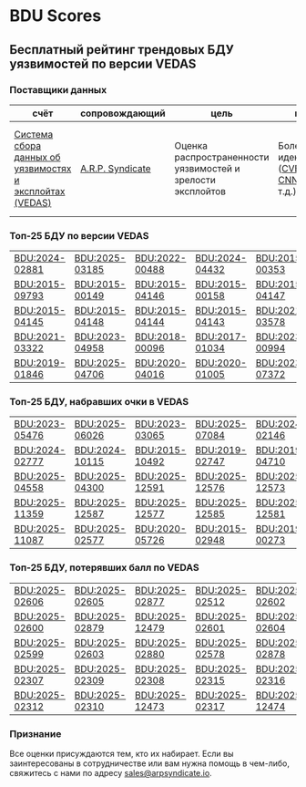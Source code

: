 
# BDU Scores
## Бесплатный рейтинг трендовых БДУ уязвимостей по версии VEDAS

### Поставщики данных
| счёт | cопровождающий | цель | покрытие | определение | частота |
| ----- | ---------- | ------- | -------- | ----------- | --------- |
| [Система сбора данных об уязвимостях и эксплойтах (VEDAS)](https://vedas.arpsyndicate.io) | [A.R.P. Syndicate](https://www.arpsyndicate.io) | Оценка распространенности уязвимостей и зрелости эксплойтов | Более 150 идентификаторов ([CVE](https://github.com/ARPSyndicate/cve-scores), [EUVD](https://github.com/ARPSyndicate/euvd-scores), [CNNVD](https://github.com/ARPSyndicate/cnnvd-scores), [BDU](https://github.com/ARPSyndicate/bdu-scores) и т.д.) | Аналитические данные с открытым исходным кодом (OSINT), полученные от [Exploit Observer](https://www.exploit.observer) | 12-16 часов |



<h3>Топ-25 БДУ по версии VEDAS</h3>

<table>
  <tr>
    <td><a href='https://vedas.arpsyndicate.io/?vuln=BDU:2024-02881'>BDU:2024-02881</a></td>
    <td><a href='https://vedas.arpsyndicate.io/?vuln=BDU:2025-03185'>BDU:2025-03185</a></td>
    <td><a href='https://vedas.arpsyndicate.io/?vuln=BDU:2022-00488'>BDU:2022-00488</a></td>
    <td><a href='https://vedas.arpsyndicate.io/?vuln=BDU:2024-04432'>BDU:2024-04432</a></td>
    <td><a href='https://vedas.arpsyndicate.io/?vuln=BDU:2015-00353'>BDU:2015-00353</a></td>
  </tr>
  <tr>
    <td><a href='https://vedas.arpsyndicate.io/?vuln=BDU:2015-09793'>BDU:2015-09793</a></td>
    <td><a href='https://vedas.arpsyndicate.io/?vuln=BDU:2015-00149'>BDU:2015-00149</a></td>
    <td><a href='https://vedas.arpsyndicate.io/?vuln=BDU:2015-04146'>BDU:2015-04146</a></td>
    <td><a href='https://vedas.arpsyndicate.io/?vuln=BDU:2015-00158'>BDU:2015-00158</a></td>
    <td><a href='https://vedas.arpsyndicate.io/?vuln=BDU:2015-04147'>BDU:2015-04147</a></td>
  </tr>
  <tr>
    <td><a href='https://vedas.arpsyndicate.io/?vuln=BDU:2015-04145'>BDU:2015-04145</a></td>
    <td><a href='https://vedas.arpsyndicate.io/?vuln=BDU:2015-04148'>BDU:2015-04148</a></td>
    <td><a href='https://vedas.arpsyndicate.io/?vuln=BDU:2015-04144'>BDU:2015-04144</a></td>
    <td><a href='https://vedas.arpsyndicate.io/?vuln=BDU:2015-04143'>BDU:2015-04143</a></td>
    <td><a href='https://vedas.arpsyndicate.io/?vuln=BDU:2021-03578'>BDU:2021-03578</a></td>
  </tr>
  <tr>
    <td><a href='https://vedas.arpsyndicate.io/?vuln=BDU:2021-03322'>BDU:2021-03322</a></td>
    <td><a href='https://vedas.arpsyndicate.io/?vuln=BDU:2023-04958'>BDU:2023-04958</a></td>
    <td><a href='https://vedas.arpsyndicate.io/?vuln=BDU:2018-00096'>BDU:2018-00096</a></td>
    <td><a href='https://vedas.arpsyndicate.io/?vuln=BDU:2017-01034'>BDU:2017-01034</a></td>
    <td><a href='https://vedas.arpsyndicate.io/?vuln=BDU:2023-00994'>BDU:2023-00994</a></td>
  </tr>
  <tr>
    <td><a href='https://vedas.arpsyndicate.io/?vuln=BDU:2019-01846'>BDU:2019-01846</a></td>
    <td><a href='https://vedas.arpsyndicate.io/?vuln=BDU:2025-04706'>BDU:2025-04706</a></td>
    <td><a href='https://vedas.arpsyndicate.io/?vuln=BDU:2020-04016'>BDU:2020-04016</a></td>
    <td><a href='https://vedas.arpsyndicate.io/?vuln=BDU:2020-01005'>BDU:2020-01005</a></td>
    <td><a href='https://vedas.arpsyndicate.io/?vuln=BDU:2023-07372'>BDU:2023-07372</a></td>
  </tr>
</table>


<h3>Топ-25 БДУ, набравших очки в VEDAS</h3>

<table>
  <tr>
    <td><a href='https://vedas.arpsyndicate.io/?vuln=BDU:2023-05476'>BDU:2023-05476</a></td>
    <td><a href='https://vedas.arpsyndicate.io/?vuln=BDU:2025-06026'>BDU:2025-06026</a></td>
    <td><a href='https://vedas.arpsyndicate.io/?vuln=BDU:2023-03065'>BDU:2023-03065</a></td>
    <td><a href='https://vedas.arpsyndicate.io/?vuln=BDU:2025-07084'>BDU:2025-07084</a></td>
    <td><a href='https://vedas.arpsyndicate.io/?vuln=BDU:2024-02146'>BDU:2024-02146</a></td>
  </tr>
  <tr>
    <td><a href='https://vedas.arpsyndicate.io/?vuln=BDU:2024-02777'>BDU:2024-02777</a></td>
    <td><a href='https://vedas.arpsyndicate.io/?vuln=BDU:2024-10115'>BDU:2024-10115</a></td>
    <td><a href='https://vedas.arpsyndicate.io/?vuln=BDU:2015-10492'>BDU:2015-10492</a></td>
    <td><a href='https://vedas.arpsyndicate.io/?vuln=BDU:2019-02747'>BDU:2019-02747</a></td>
    <td><a href='https://vedas.arpsyndicate.io/?vuln=BDU:2019-04710'>BDU:2019-04710</a></td>
  </tr>
  <tr>
    <td><a href='https://vedas.arpsyndicate.io/?vuln=BDU:2025-04558'>BDU:2025-04558</a></td>
    <td><a href='https://vedas.arpsyndicate.io/?vuln=BDU:2025-04300'>BDU:2025-04300</a></td>
    <td><a href='https://vedas.arpsyndicate.io/?vuln=BDU:2025-12591'>BDU:2025-12591</a></td>
    <td><a href='https://vedas.arpsyndicate.io/?vuln=BDU:2025-12576'>BDU:2025-12576</a></td>
    <td><a href='https://vedas.arpsyndicate.io/?vuln=BDU:2025-12573'>BDU:2025-12573</a></td>
  </tr>
  <tr>
    <td><a href='https://vedas.arpsyndicate.io/?vuln=BDU:2025-11359'>BDU:2025-11359</a></td>
    <td><a href='https://vedas.arpsyndicate.io/?vuln=BDU:2025-12587'>BDU:2025-12587</a></td>
    <td><a href='https://vedas.arpsyndicate.io/?vuln=BDU:2025-12577'>BDU:2025-12577</a></td>
    <td><a href='https://vedas.arpsyndicate.io/?vuln=BDU:2025-12585'>BDU:2025-12585</a></td>
    <td><a href='https://vedas.arpsyndicate.io/?vuln=BDU:2025-12581'>BDU:2025-12581</a></td>
  </tr>
  <tr>
    <td><a href='https://vedas.arpsyndicate.io/?vuln=BDU:2025-11087'>BDU:2025-11087</a></td>
    <td><a href='https://vedas.arpsyndicate.io/?vuln=BDU:2025-02577'>BDU:2025-02577</a></td>
    <td><a href='https://vedas.arpsyndicate.io/?vuln=BDU:2020-05726'>BDU:2020-05726</a></td>
    <td><a href='https://vedas.arpsyndicate.io/?vuln=BDU:2015-02948'>BDU:2015-02948</a></td>
    <td><a href='https://vedas.arpsyndicate.io/?vuln=BDU:2019-00273'>BDU:2019-00273</a></td>
  </tr>
</table>


<h3>Топ-25 БДУ, потерявших балл по VEDAS</h3>

<table>
  <tr>
    <td><a href='https://vedas.arpsyndicate.io/?vuln=BDU:2025-02606'>BDU:2025-02606</a></td>
    <td><a href='https://vedas.arpsyndicate.io/?vuln=BDU:2025-02605'>BDU:2025-02605</a></td>
    <td><a href='https://vedas.arpsyndicate.io/?vuln=BDU:2025-02877'>BDU:2025-02877</a></td>
    <td><a href='https://vedas.arpsyndicate.io/?vuln=BDU:2025-02512'>BDU:2025-02512</a></td>
    <td><a href='https://vedas.arpsyndicate.io/?vuln=BDU:2025-02602'>BDU:2025-02602</a></td>
  </tr>
  <tr>
    <td><a href='https://vedas.arpsyndicate.io/?vuln=BDU:2025-02600'>BDU:2025-02600</a></td>
    <td><a href='https://vedas.arpsyndicate.io/?vuln=BDU:2025-02879'>BDU:2025-02879</a></td>
    <td><a href='https://vedas.arpsyndicate.io/?vuln=BDU:2025-12479'>BDU:2025-12479</a></td>
    <td><a href='https://vedas.arpsyndicate.io/?vuln=BDU:2025-02601'>BDU:2025-02601</a></td>
    <td><a href='https://vedas.arpsyndicate.io/?vuln=BDU:2025-02604'>BDU:2025-02604</a></td>
  </tr>
  <tr>
    <td><a href='https://vedas.arpsyndicate.io/?vuln=BDU:2025-02599'>BDU:2025-02599</a></td>
    <td><a href='https://vedas.arpsyndicate.io/?vuln=BDU:2025-02603'>BDU:2025-02603</a></td>
    <td><a href='https://vedas.arpsyndicate.io/?vuln=BDU:2025-02880'>BDU:2025-02880</a></td>
    <td><a href='https://vedas.arpsyndicate.io/?vuln=BDU:2025-02578'>BDU:2025-02578</a></td>
    <td><a href='https://vedas.arpsyndicate.io/?vuln=BDU:2025-02878'>BDU:2025-02878</a></td>
  </tr>
  <tr>
    <td><a href='https://vedas.arpsyndicate.io/?vuln=BDU:2025-02307'>BDU:2025-02307</a></td>
    <td><a href='https://vedas.arpsyndicate.io/?vuln=BDU:2025-02309'>BDU:2025-02309</a></td>
    <td><a href='https://vedas.arpsyndicate.io/?vuln=BDU:2025-02308'>BDU:2025-02308</a></td>
    <td><a href='https://vedas.arpsyndicate.io/?vuln=BDU:2025-02315'>BDU:2025-02315</a></td>
    <td><a href='https://vedas.arpsyndicate.io/?vuln=BDU:2025-02316'>BDU:2025-02316</a></td>
  </tr>
  <tr>
    <td><a href='https://vedas.arpsyndicate.io/?vuln=BDU:2025-02312'>BDU:2025-02312</a></td>
    <td><a href='https://vedas.arpsyndicate.io/?vuln=BDU:2025-02310'>BDU:2025-02310</a></td>
    <td><a href='https://vedas.arpsyndicate.io/?vuln=BDU:2025-12473'>BDU:2025-12473</a></td>
    <td><a href='https://vedas.arpsyndicate.io/?vuln=BDU:2025-02317'>BDU:2025-02317</a></td>
    <td><a href='https://vedas.arpsyndicate.io/?vuln=BDU:2025-12474'>BDU:2025-12474</a></td>
  </tr>
</table>


### Признание
Все оценки присуждаются тем, кто их набирает.
Если вы заинтересованы в сотрудничестве или вам нужна помощь в чем-либо, свяжитесь с нами по адресу [sales@arpsyndicate.io](mailto:sales@arpsyndicate.io).

